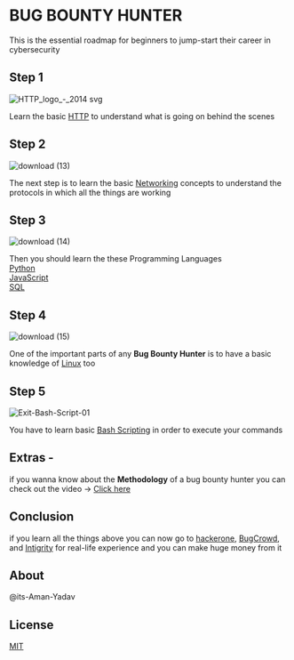 # BUG BOUNTY HUNTER 

This is the essential roadmap for beginners to jump-start their career in cybersecurity 

## Step 1

 ![HTTP_logo_-_2014 svg](https://user-images.githubusercontent.com/97724135/173657055-b8de3849-aa42-44d4-9208-b381fc6423fb.png)


Learn the basic [HTTP](https://youtu.be/iYM2zFP3Zn0) to understand what is going on behind the scenes  
                 
## Step 2
![download (13)](https://user-images.githubusercontent.com/97724135/173657480-d70de7e0-afb2-4331-b834-0b54832f504d.jpg)

The next step is to learn the basic [Networking](https://t.co/QGTfXBaepc)  concepts to understand the protocols in which all the things are working 

## Step 3
![download (14)](https://user-images.githubusercontent.com/97724135/173657668-eccfe58c-9a19-4352-948a-e2e3a179a229.jpg)

Then you should learn the these Programming Languages \
[Python](https://t.co/7OlskhjkIM) \
[JavaScript](https://t.co/6boaMQuFEr) \
[SQL](https://youtu.be/HXV3zeQKqGY)

## Step 4
![download (15)](https://user-images.githubusercontent.com/97724135/173657823-a9636ab5-4bfd-4035-ba00-5a0c7b795996.jpg)

One of the important parts of any **Bug Bounty Hunter** is to have a basic knowledge of [Linux](https://t.co/aEPlaqmsCX) too

## Step 5
![Exit-Bash-Script-01](https://user-images.githubusercontent.com/97724135/173658172-336a9c58-e9af-45fe-95e2-700bf37860df.png)

You have to learn basic [Bash Scripting](https://youtu.be/e7BufAVwDiM) in order to execute your commands 
## Extras -
if you wanna know about the **Methodology** of a bug bounty hunter you can check out the video -> [Click here](https://youtu.be/HmDY7w8AbR4)



## Conclusion 
if you learn all the things above you can now go to [hackerone](https://www.hackerone.com/), [BugCrowd](https://www.bugcrowd.com/), and [Intigrity](https://www.intigriti.com/) for real-life experience and you can make huge money from it

## About

@its-Aman-Yadav 



## License
[MIT](https://choosealicense.com/licenses/mit/)
